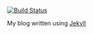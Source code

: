 [![Build Status](https://travis-ci.org/mshogren/mshogren.github.io.svg?branch=master)](https://travis-ci.org/mshogren/mshogren.github.io)

My blog written using [Jekyll](http://jekyllrb.com)


